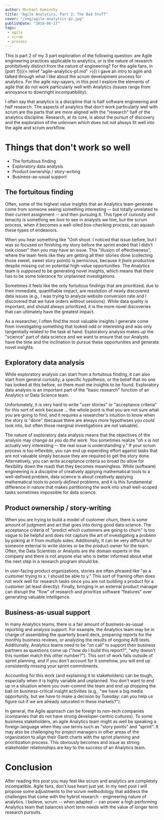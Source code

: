 ```yaml
---
author: Michael Kaminsky
title: "Agile Analytics, Part 2: The Bad Stuff"
cover: "/img/agile-analytics-p2.jpg"
publishDate: "2018-06-17"
tags: 
 - agile
 - scrum
 - process
---
```



This is part 2 of my 3 part exploration of the following question: are Agile engineering practices applicable to analytics, or is the nature of research prohibitively distinct from the nature of engineering? For the agile fans, in [_part 1_]({{< relref "agile-analytics-p1.md" >}}) I gave an intro to agile and talked through what I like about the scrum development process for analytics. For the agile nay-sayers, in this post I explore the elements of agile that do not work particularly well with Analytics (issues range from annoyance to downright incompatibility).

<!--more-->

I often say that analytics is a discipline that is half software engineering and half research. The aspects of analytics that don't work particularly well with scrum are the parts that are more aligned with the "research" half of the analytics discipline. Research, at its core, is about the pursuit of discovery and the exploration of the unknown which does not not always fit well into the agile and scrum workflow.

# Things that don't work so well

* The fortuitous finding
* Exploratory data analysis
* Product ownership / story-writing
* Business-as-usual support

## The fortuitous finding

Often, some of the highest value insights that an Analytics team generate come from someone seeing something interesting -- but totally unrelated to their current assignment -- and then pursuing it.  This type of curiosity and tenacity is something we *love* to see in analysts we hire, but the scrum process, when it becomes a well-oiled box-checking process, can squash these types of endeavors.

When you hear something like "Ooh shoot. I noticed that issue before, but I was so focused on finishing my story before the sprint ended that I didn't look closer" then you may have an issue. This "illusion of effectiveness", where the team feels like they are getting all their stories done (collecting those sweet, sweet story points) is pernicious, because it *feels* productive despite missing out on potential high-value opportunities. The Analytics team is *supposed* to be generating novel insights, which means that there has to be some tolerance for unplanned investigations.

Sometimes it feels like the only fortuitous findings that are prioritized, due to their immediate, quantifiable impact, are resolution of newly discovered data issues (e.g., I was trying to analyze website conversion rate and I discovered that we have orders without sessions). While data quality is important, and should always prioritized, it is the more novel discoveries that can ultimately have the greatest impact.

As a researcher, I often find the most valuable insights I generate come from investigating something that looked odd or interesting and was only tangentially related to the task at hand. Exploratory analysis makes up the "science" part of data science and we want to ensure that our Analysts have the time and the inclination to pursue these opportunities and generate novel insights.


## Exploratory data analysis
While exploratory analysis can start from a fortuitous finding, it can also start from general curiosity, a specific hypothesis, or the belief that no one has looked at this before, so there must me insights to be found. Exploratory data analysis is an important part of the "basic research" function of an Analytics or Data Science team. 

Unfortunately, it is very hard to write "user stories" or "acceptance criteria" for this sort of work because ... the whole point is that you are not sure what you are going to find, and it requires a researcher's intuition to know when the story is "done" (because there are always more hypotheses you *could* look into, but often those marginal investigations are not valuable).

The nature of exploratory data analysis means that the objectives of the analysis may change *as you do the work*. You sometimes realize "oh x is not actually very interesting -- the real issue is understanding y." If your scrum process is too inflexible, you can end up expending effort against tasks that are not valuable simply because they are required to get the story done. Alternatively, you can write acceptance criteria so broad (to allow for flexibility down the road) that they becomes meaningless.  While (software) engineering is a discipline of creatively applying mathematical tools to a well-defined problem, data science is about creatively applying mathematical tools to *poorly defined* problems, and it is this fundamental difference in nature that makes partitioning the work into small well-scoped tasks sometimes impossible for data science.

## Product ownership / story-writing

When you are trying to build a model of customer churn, there is some amount of judgment and art that goes into doing good data science. The acceptance criteria of "predict which customers are going to churn" is too vague to be helpful and does not capture the art of investigating a problem by poking at it from multiple sides.  Additionally, it can be very difficult for someone external to write stories or be the product owner for the team. Often, the Data Scientists or Analysts are *the* domain experts in the company and there is not anyone else who is better informed about what the next step in a research program should be. 

In user-facing product organizations, stories are often phrased like "as a customer trying to x, I should be able to y." This sort of framing often does not work well for research tasks since you are not building a product for a customer (at least directly). Finally, bringing in an external product manager can disrupt the "flow" of research and prioritize software "features" over generating valuable intelligence.

## Business-as-usual support

In many Analytics teams, there is a fair amount of business-as-usual reporting and analysis support. For example, the Analytics team may be in charge of assembling the quarterly board deck, preparing reports for the monthly business reviews, or analyzing the results of ongoing A/B tests. Additionally, Analytics teams need to be "on call" to support their business partners as questions come up ("how do I build this report?", "why doesn't this number match this other number?"). This sort of work falls outside of sprint planning, and if you don't account for it somehow, you will end up consistently missing your sprint commitments.  

Accounting for this work (and explaining it to stakeholders) can be tough, especially when it is highly variable and unplanned. You don't want to end up in a situation where you over-commit the team and end up dropping the ball on business-critical insight activities (e.g., "we have a big media opportunity, but we have to make a decision by Tuesday: can you help us figure out if we are already saturated in these markets?").

In general, the Agile approach can be foreign to non-tech companies (companies that do not have strong developer-centric cultures). To some business stakeholders, an agile Analytics team might as well be speaking a foreign language when they use terms such as "story points" and "sprint". It may also be challenging for project managers in other areas of the organization to align their Gantt charts with the sprint planning and prioritization process. This obviously becomes and issue as strong stakeholder relationships are key to the success of an Analytics team.

# Conclusion

After reading this post you may feel like scrum and analytics are completely incompatible. Agile fans, don't lose heart just yet. In my next post I will propose some adjustments to the scrum methodology that address the challenges that come with the hybrid research - engineering nature of analytics. I believe, scrum -- when adapted -- can power a high performing Analytics team that balances short term needs with the value of longer term research pursuits.
